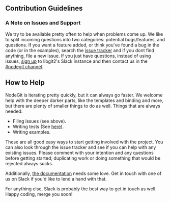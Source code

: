 Contribution Guidelines
-----------------------

### A Note on Issues and Support ##

We try to be available pretty often to help when problems come up. We like to split incoming questions
into two categories: potential bugs/features, and questions. If you want a feature added, or think you've found a bug
in the code (or in the examples), search the [issue tracker](https://github.com/nodegit/nodegit/issues) and if you dont
find anything, file a new issue. If you just have questions, instead of using issues, [sign up](http://slack.libgit2.org/)
to libgit2's Slack instance and then contact us in the [#nodegit channel](https://libgit2.slack.com/messages/nodegit/).

## How to Help ##

NodeGit is iterating pretty quickly, but it can always go faster. We welcome help with the deeper darker parts,
like the templates and binding and more, but there are plenty of smaller things to do as well.
Things that are always needed:
 - Filing issues (see above).
 - Writing tests (See [here](https://github.com/nodegit/nodegit/blob/master/TESTING.md)).
 - Writing examples.

These are all good easy ways to start getting involved with the project. You can also look through the issue tracker
and see if you can help with any existing issues. Please comment with your intention and any questions before getting
started; duplicating work or doing something that would be rejected always sucks.

Additionally, [the documentation](http://www.nodegit.org) needs some love. Get in touch with one of us on Slack if
you'd like to lend a hand with that.

For anything else, Slack is probably the best way to get in touch as well. Happy coding, merge you soon!
